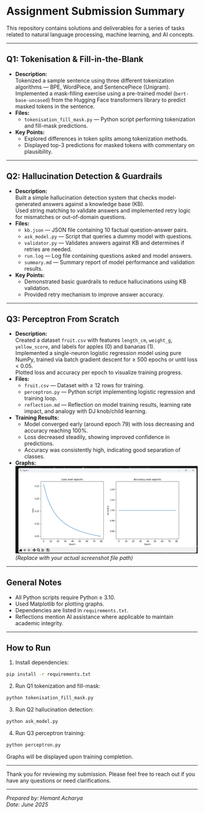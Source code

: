 
# Assignment Submission Summary

This repository contains solutions and deliverables for a series of tasks related to natural language processing, machine learning, and AI concepts.

---

## Q1: Tokenisation & Fill-in-the-Blank

- **Description:**  
  Tokenized a sample sentence using three different tokenization algorithms — BPE, WordPiece, and SentencePiece (Unigram).  
  Implemented a mask-filling exercise using a pre-trained model (`bert-base-uncased`) from the Hugging Face transformers library to predict masked tokens in the sentence.  
- **Files:**  
  - `tokenisation_fill_mask.py` — Python script performing tokenization and fill-mask predictions.  
- **Key Points:**  
  - Explored differences in token splits among tokenization methods.  
  - Displayed top-3 predictions for masked tokens with commentary on plausibility.

---

## Q2: Hallucination Detection & Guardrails

- **Description:**  
  Built a simple hallucination detection system that checks model-generated answers against a knowledge base (KB).  
  Used string matching to validate answers and implemented retry logic for mismatches or out-of-domain questions.  
- **Files:**  
  - `kb.json` — JSON file containing 10 factual question-answer pairs.  
  - `ask_model.py` — Script that queries a dummy model with questions.  
  - `validator.py` — Validates answers against KB and determines if retries are needed.  
  - `run.log` — Log file containing questions asked and model answers.  
  - `summary.md` — Summary report of model performance and validation results.  
- **Key Points:**  
  - Demonstrated basic guardrails to reduce hallucinations using KB validation.  
  - Provided retry mechanism to improve answer accuracy.

---

## Q3: Perceptron From Scratch

- **Description:**  
  Created a dataset `fruit.csv` with features `length_cm`, `weight_g`, `yellow_score`, and labels for apples (0) and bananas (1).  
  Implemented a single-neuron logistic regression model using pure NumPy, trained via batch gradient descent for ≥ 500 epochs or until loss < 0.05.  
  Plotted loss and accuracy per epoch to visualize training progress.  
- **Files:**  
  - `fruit.csv` — Dataset with ≥ 12 rows for training.  
  - `perceptron.py` — Python script implementing logistic regression and training loop.  
  - `reflection.md` — Reflection on model training results, learning rate impact, and analogy with DJ knob/child learning.  
- **Training Results:**  
  - Model converged early (around epoch 79) with loss decreasing and accuracy reaching 100%.  
  - Loss decreased steadily, showing improved confidence in predictions.  
  - Accuracy was consistently high, indicating good separation of classes.  
- **Graphs:**  
  ![Loss and Accuracy Graph](q3_loss_accuracy_screenshot.png)  
  *(Replace with your actual screenshot file path)*

---

## General Notes

- All Python scripts require Python ≥ 3.10.  
- Used Matplotlib for plotting graphs.  
- Dependencies are listed in `requirements.txt`.  
- Reflections mention AI assistance where applicable to maintain academic integrity.  

---

## How to Run

1. Install dependencies:

```bash
pip install -r requirements.txt
```

2. Run Q1 tokenization and fill-mask:

```bash
python tokenisation_fill_mask.py
```

3. Run Q2 hallucination detection:

```bash
python ask_model.py
```

4. Run Q3 perceptron training:

```bash
python perceptron.py
```

Graphs will be displayed upon training completion.

---

Thank you for reviewing my submission. Please feel free to reach out if you have any questions or need clarifications.

---

*Prepared by: Hemant Acharya*  
*Date: June 2025*
